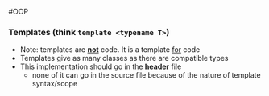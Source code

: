 #OOP
### Templates (think `template <typename T>`)
- Note: templates are <b><u>not</u></b> code. It is a template <u>for</u> code 
- Templates give as many classes as there are compatible types
- This implementation should go in the <u><b>header</b></u> file 
	- none of it can go in the source file because of the nature of template syntax/scope